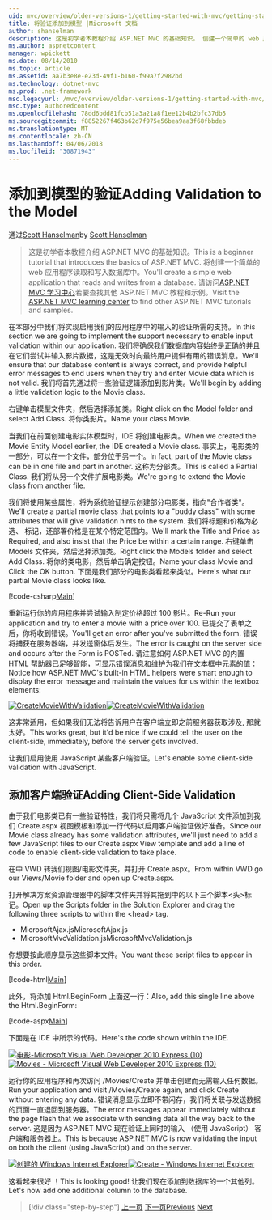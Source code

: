```yaml
---
uid: mvc/overview/older-versions-1/getting-started-with-mvc/getting-started-with-mvc-part7
title: 将验证添加到模型 |Microsoft 文档
author: shanselman
description: 这是初学者本教程介绍 ASP.NET MVC 的基础知识。 创建一个简单的 web 应用程序读取和写入数据库中。
ms.author: aspnetcontent
manager: wpickett
ms.date: 08/14/2010
ms.topic: article
ms.assetid: aa7b3e8e-e23d-49f1-b160-f99a7f2982bd
ms.technology: dotnet-mvc
ms.prod: .net-framework
msc.legacyurl: /mvc/overview/older-versions-1/getting-started-with-mvc/getting-started-with-mvc-part7
msc.type: authoredcontent
ms.openlocfilehash: 78dd6bdd81fcb51a3a21a8f1ee12b4b2bfc37db5
ms.sourcegitcommit: f8852267f463b62d7f975e56bea9aa3f68fbbdeb
ms.translationtype: MT
ms.contentlocale: zh-CN
ms.lasthandoff: 04/06/2018
ms.locfileid: "30871943"
---
```

<a name="adding-validation-to-the-model"></a><span data-ttu-id="4bc9a-104">添加到模型的验证</span><span class="sxs-lookup"><span data-stu-id="4bc9a-104">Adding Validation to the Model</span></span>
====================
<span data-ttu-id="4bc9a-105">通过[Scott Hanselman](https://github.com/shanselman)</span><span class="sxs-lookup"><span data-stu-id="4bc9a-105">by [Scott Hanselman](https://github.com/shanselman)</span></span>

> <span data-ttu-id="4bc9a-106">这是初学者本教程介绍 ASP.NET MVC 的基础知识。</span><span class="sxs-lookup"><span data-stu-id="4bc9a-106">This is a beginner tutorial that introduces the basics of ASP.NET MVC.</span></span> <span data-ttu-id="4bc9a-107">将创建一个简单的 web 应用程序读取和写入数据库中。</span><span class="sxs-lookup"><span data-stu-id="4bc9a-107">You'll create a simple web application that reads and writes from a database.</span></span> <span data-ttu-id="4bc9a-108">请访问[ASP.NET MVC 学习中心](../../../index.md)若要查找其他 ASP.NET MVC 教程和示例。</span><span class="sxs-lookup"><span data-stu-id="4bc9a-108">Visit the [ASP.NET MVC learning center](../../../index.md) to find other ASP.NET MVC tutorials and samples.</span></span>


<span data-ttu-id="4bc9a-109">在本部分中我们将实现启用我们的应用程序中的输入的验证所需的支持。</span><span class="sxs-lookup"><span data-stu-id="4bc9a-109">In this section we are going to implement the support necessary to enable input validation within our application.</span></span> <span data-ttu-id="4bc9a-110">我们将确保我们数据库内容始终是正确的并且在它们尝试并输入影片数据，这是无效时向最终用户提供有用的错误消息。</span><span class="sxs-lookup"><span data-stu-id="4bc9a-110">We'll ensure that our database content is always correct, and provide helpful error messages to end users when they try and enter Movie data which is not valid.</span></span> <span data-ttu-id="4bc9a-111">我们将首先通过将一些验证逻辑添加到影片类。</span><span class="sxs-lookup"><span data-stu-id="4bc9a-111">We'll begin by adding a little validation logic to the Movie class.</span></span>

<span data-ttu-id="4bc9a-112">右键单击模型文件夹，然后选择添加类。</span><span class="sxs-lookup"><span data-stu-id="4bc9a-112">Right click on the Model folder and select Add Class.</span></span> <span data-ttu-id="4bc9a-113">将你类影片。</span><span class="sxs-lookup"><span data-stu-id="4bc9a-113">Name your class Movie.</span></span>

<span data-ttu-id="4bc9a-114">当我们在前面创建电影实体模型时，IDE 将创建电影类。</span><span class="sxs-lookup"><span data-stu-id="4bc9a-114">When we created the Movie Entity Model earlier, the IDE created a Movie class.</span></span> <span data-ttu-id="4bc9a-115">事实上，电影类的一部分，可以在一个文件，部分位于另一个。</span><span class="sxs-lookup"><span data-stu-id="4bc9a-115">In fact, part of the Movie class can be in one file and part in another.</span></span> <span data-ttu-id="4bc9a-116">这称为分部类。</span><span class="sxs-lookup"><span data-stu-id="4bc9a-116">This is called a Partial Class.</span></span> <span data-ttu-id="4bc9a-117">我们将从另一个文件扩展电影类。</span><span class="sxs-lookup"><span data-stu-id="4bc9a-117">We're going to extend the Movie class from another file.</span></span>

<span data-ttu-id="4bc9a-118">我们将使用某些属性，将为系统验证提示创建部分电影类，指向"合作者类"。</span><span class="sxs-lookup"><span data-stu-id="4bc9a-118">We'll create a partial movie class that points to a "buddy class" with some attributes that will give validation hints to the system.</span></span> <span data-ttu-id="4bc9a-119">我们将标题和价格为必选、 标记，还部署价格是在某个特定范围内。</span><span class="sxs-lookup"><span data-stu-id="4bc9a-119">We'll mark the Title and Price as Required, and also insist that the Price be within a certain range.</span></span> <span data-ttu-id="4bc9a-120">右键单击 Models 文件夹，然后选择添加类。</span><span class="sxs-lookup"><span data-stu-id="4bc9a-120">Right click the Models folder and select Add Class.</span></span> <span data-ttu-id="4bc9a-121">将你的类电影，然后单击确定按钮。</span><span class="sxs-lookup"><span data-stu-id="4bc9a-121">Name your class Movie and Click the OK button.</span></span> <span data-ttu-id="4bc9a-122">下面是我们部分的电影类看起来类似。</span><span class="sxs-lookup"><span data-stu-id="4bc9a-122">Here's what our partial Movie class looks like.</span></span>

[!code-csharp[Main](getting-started-with-mvc-part7/samples/sample1.cs)]

<span data-ttu-id="4bc9a-123">重新运行你的应用程序并尝试输入制定价格超过 100 影片。</span><span class="sxs-lookup"><span data-stu-id="4bc9a-123">Re-Run your application and try to enter a movie with a price over 100.</span></span> <span data-ttu-id="4bc9a-124">已提交了表单之后，你将收到错误。</span><span class="sxs-lookup"><span data-stu-id="4bc9a-124">You'll get an error after you've submitted the form.</span></span> <span data-ttu-id="4bc9a-125">错误将捕获在服务器端，并发送窗体后发生。</span><span class="sxs-lookup"><span data-stu-id="4bc9a-125">The error is caught on the server side and occurs after the Form is POSTed.</span></span> <span data-ttu-id="4bc9a-126">请注意如何 ASP.NET MVC 的内置 HTML 帮助器已足够智能，可显示错误消息和维护为我们在文本框中元素的值：</span><span class="sxs-lookup"><span data-stu-id="4bc9a-126">Notice how ASP.NET MVC's built-in HTML helpers were smart enough to display the error message and maintain the values for us within the textbox elements:</span></span>

<span data-ttu-id="4bc9a-127">[![CreateMovieWithValidation](getting-started-with-mvc-part7/_static/image2.png)](getting-started-with-mvc-part7/_static/image1.png)</span><span class="sxs-lookup"><span data-stu-id="4bc9a-127">[![CreateMovieWithValidation](getting-started-with-mvc-part7/_static/image2.png)](getting-started-with-mvc-part7/_static/image1.png)</span></span>

<span data-ttu-id="4bc9a-128">这非常适用，但如果我们无法将告诉用户在客户端立即之前服务器获取涉及, 那就太好。</span><span class="sxs-lookup"><span data-stu-id="4bc9a-128">This works great, but it'd be nice if we could tell the user on the client-side, immediately, before the server gets involved.</span></span>

<span data-ttu-id="4bc9a-129">让我们启用使用 JavaScript 某些客户端验证。</span><span class="sxs-lookup"><span data-stu-id="4bc9a-129">Let's enable some client-side validation with JavaScript.</span></span>

## <a name="adding-client-side-validation"></a><span data-ttu-id="4bc9a-130">添加客户端验证</span><span class="sxs-lookup"><span data-stu-id="4bc9a-130">Adding Client-Side Validation</span></span>

<span data-ttu-id="4bc9a-131">由于我们电影类已有一些验证特性，我们将只需将几个 JavaScript 文件添加到我们 Create.aspx 视图模板和添加一行代码以启用客户端验证做好准备。</span><span class="sxs-lookup"><span data-stu-id="4bc9a-131">Since our Movie class already has some validation attributes, we'll just need to add a few JavaScript files to our Create.aspx View template and add a line of code to enable client-side validation to take place.</span></span>

<span data-ttu-id="4bc9a-132">在中 VWD 转我们视图/电影文件夹，并打开 Create.aspx。</span><span class="sxs-lookup"><span data-stu-id="4bc9a-132">From within VWD go our Views/Movie folder and open up Create.aspx.</span></span>

<span data-ttu-id="4bc9a-133">打开解决方案资源管理器中的脚本文件夹并将其拖到中的以下三个脚本&lt;头&gt;标记。</span><span class="sxs-lookup"><span data-stu-id="4bc9a-133">Open up the Scripts folder in the Solution Explorer and drag the following three scripts to within the &lt;head&gt; tag.</span></span>

- <span data-ttu-id="4bc9a-134">MicrosoftAjax.js</span><span class="sxs-lookup"><span data-stu-id="4bc9a-134">MicrosoftAjax.js</span></span>
- <span data-ttu-id="4bc9a-135">MicrosoftMvcValidation.js</span><span class="sxs-lookup"><span data-stu-id="4bc9a-135">MicrosoftMvcValidation.js</span></span>

<span data-ttu-id="4bc9a-136">你想要按此顺序显示这些脚本文件。</span><span class="sxs-lookup"><span data-stu-id="4bc9a-136">You want these script files to appear in this order.</span></span>

[!code-html[Main](getting-started-with-mvc-part7/samples/sample2.html)]

<span data-ttu-id="4bc9a-137">此外，将添加 Html.BeginForm 上面这一行：</span><span class="sxs-lookup"><span data-stu-id="4bc9a-137">Also, add this single line above the Html.BeginForm:</span></span>

[!code-aspx[Main](getting-started-with-mvc-part7/samples/sample3.aspx)]

<span data-ttu-id="4bc9a-138">下面是在 IDE 中所示的代码。</span><span class="sxs-lookup"><span data-stu-id="4bc9a-138">Here's the code shown within the IDE.</span></span>

<span data-ttu-id="4bc9a-139">[![电影-Microsoft Visual Web Developer 2010 Express (10)](getting-started-with-mvc-part7/_static/image4.png)](getting-started-with-mvc-part7/_static/image3.png)</span><span class="sxs-lookup"><span data-stu-id="4bc9a-139">[![Movies - Microsoft Visual Web Developer 2010 Express (10)](getting-started-with-mvc-part7/_static/image4.png)](getting-started-with-mvc-part7/_static/image3.png)</span></span>

<span data-ttu-id="4bc9a-140">运行你的应用程序和再次访问 /Movies/Create 并单击创建而无需输入任何数据。</span><span class="sxs-lookup"><span data-stu-id="4bc9a-140">Run your application and visit /Movies/Create again, and click Create without entering any data.</span></span> <span data-ttu-id="4bc9a-141">错误消息显示立即不带闪存，我们将关联与发送数据的页面一直退回到服务器。</span><span class="sxs-lookup"><span data-stu-id="4bc9a-141">The error messages appear immediately without the page flash that we associate with sending data all the way back to the server.</span></span> <span data-ttu-id="4bc9a-142">这是因为 ASP.NET MVC 现在验证上同时的输入 （使用 JavaScript） 客户端和服务器上。</span><span class="sxs-lookup"><span data-stu-id="4bc9a-142">This is because ASP.NET MVC is now validating the input on both the client (using JavaScript) and on the server.</span></span>

<span data-ttu-id="4bc9a-143">[![创建的 Windows Internet Explorer](getting-started-with-mvc-part7/_static/image6.png)](getting-started-with-mvc-part7/_static/image5.png)</span><span class="sxs-lookup"><span data-stu-id="4bc9a-143">[![Create - Windows Internet Explorer](getting-started-with-mvc-part7/_static/image6.png)](getting-started-with-mvc-part7/_static/image5.png)</span></span>

<span data-ttu-id="4bc9a-144">这看起来很好 ！</span><span class="sxs-lookup"><span data-stu-id="4bc9a-144">This is looking good!</span></span> <span data-ttu-id="4bc9a-145">让我们现在添加到数据库的一个其他列。</span><span class="sxs-lookup"><span data-stu-id="4bc9a-145">Let's now add one additional column to the database.</span></span>

> [!div class="step-by-step"]
> <span data-ttu-id="4bc9a-146">[上一页](getting-started-with-mvc-part6.md)
> [下一页](getting-started-with-mvc-part8.md)</span><span class="sxs-lookup"><span data-stu-id="4bc9a-146">[Previous](getting-started-with-mvc-part6.md)
[Next](getting-started-with-mvc-part8.md)</span></span>
